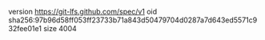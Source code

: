 version https://git-lfs.github.com/spec/v1
oid sha256:97b96d58ff053ff23733b71a843d50479704d0287a7d643ed5571c932fee01e1
size 4004
